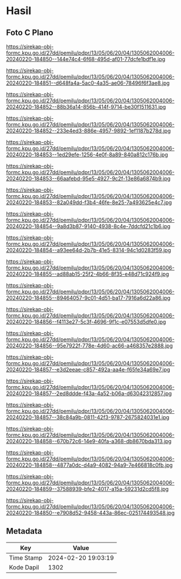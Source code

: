 # Hasil

## Foto C Plano

https://sirekap-obj-formc.kpu.go.id/27dd/pemilu/pdpr/13/05/06/20/04/1305062004006-20240220-184850--144e74c4-6f68-495d-af01-77dcfe1bdf1e.jpg

https://sirekap-obj-formc.kpu.go.id/27dd/pemilu/pdpr/13/05/06/20/04/1305062004006-20240220-184851--d648fa4a-5ac0-4a35-ae06-78496f6f3ae8.jpg

https://sirekap-obj-formc.kpu.go.id/27dd/pemilu/pdpr/13/05/06/20/04/1305062004006-20240220-184852--88b36a14-856b-414f-9714-be30f1511631.jpg

https://sirekap-obj-formc.kpu.go.id/27dd/pemilu/pdpr/13/05/06/20/04/1305062004006-20240220-184852--233e4ed3-886e-4957-9892-1ef1187b278d.jpg

https://sirekap-obj-formc.kpu.go.id/27dd/pemilu/pdpr/13/05/06/20/04/1305062004006-20240220-184853--1ed29efe-1256-4e0f-8a89-840a812c176b.jpg

https://sirekap-obj-formc.kpu.go.id/27dd/pemilu/pdpr/13/05/06/20/04/1305062004006-20240220-184853--66aafebd-95e5-4927-9c2f-13e86a6874b9.jpg

https://sirekap-obj-formc.kpu.go.id/27dd/pemilu/pdpr/13/05/06/20/04/1305062004006-20240220-184853--82a049dd-f3b4-46fe-8e25-7a493625e4c7.jpg

https://sirekap-obj-formc.kpu.go.id/27dd/pemilu/pdpr/13/05/06/20/04/1305062004006-20240220-184854--9a8d3b87-9140-4938-8c4e-7ddcfd21c1b6.jpg

https://sirekap-obj-formc.kpu.go.id/27dd/pemilu/pdpr/13/05/06/20/04/1305062004006-20240220-184854--a93ee64d-2b7b-41e5-8314-94c1d0283f59.jpg

https://sirekap-obj-formc.kpu.go.id/27dd/pemilu/pdpr/13/05/06/20/04/1305062004006-20240220-184855--ad88ab15-25f2-4b66-8f35-e48d71c924f9.jpg

https://sirekap-obj-formc.kpu.go.id/27dd/pemilu/pdpr/13/05/06/20/04/1305062004006-20240220-184855--89464057-9c01-4d51-ba17-7916a6d22a86.jpg

https://sirekap-obj-formc.kpu.go.id/27dd/pemilu/pdpr/13/05/06/20/04/1305062004006-20240220-184856--f4113e27-5c3f-4696-9f1c-e07553d5dfe0.jpg

https://sirekap-obj-formc.kpu.go.id/27dd/pemilu/pdpr/13/05/06/20/04/1305062004006-20240220-184856--95e7922f-778e-4d60-ac66-a468357e2888.jpg

https://sirekap-obj-formc.kpu.go.id/27dd/pemilu/pdpr/13/05/06/20/04/1305062004006-20240220-184857--e3d2eeae-c857-492a-aa4e-f65fe34a69e7.jpg

https://sirekap-obj-formc.kpu.go.id/27dd/pemilu/pdpr/13/05/06/20/04/1305062004006-20240220-184857--2ed8ddde-f43a-4a52-b06a-d63042312857.jpg

https://sirekap-obj-formc.kpu.go.id/27dd/pemilu/pdpr/13/05/06/20/04/1305062004006-20240220-184857--38c84a9b-0811-42f3-9787-2675824031e1.jpg

https://sirekap-obj-formc.kpu.go.id/27dd/pemilu/pdpr/13/05/06/20/04/1305062004006-20240220-184858--670b72c6-14e9-40fa-a368-db8670bda313.jpg

https://sirekap-obj-formc.kpu.go.id/27dd/pemilu/pdpr/13/05/06/20/04/1305062004006-20240220-184858--4877a0dc-d4a9-4082-94a9-7e466818c0fb.jpg

https://sirekap-obj-formc.kpu.go.id/27dd/pemilu/pdpr/13/05/06/20/04/1305062004006-20240220-184859--37588939-bfe2-4017-a15a-59231d2cd5f8.jpg

https://sirekap-obj-formc.kpu.go.id/27dd/pemilu/pdpr/13/05/06/20/04/1305062004006-20240220-184850--e7908d52-9458-443a-86ec-025174493548.jpg


## Metadata

| Key        | Value               |
| ---------- | ------------------- |
| Time Stamp | 2024-02-20 19:03:19 |
| Kode Dapil | 1302                |



